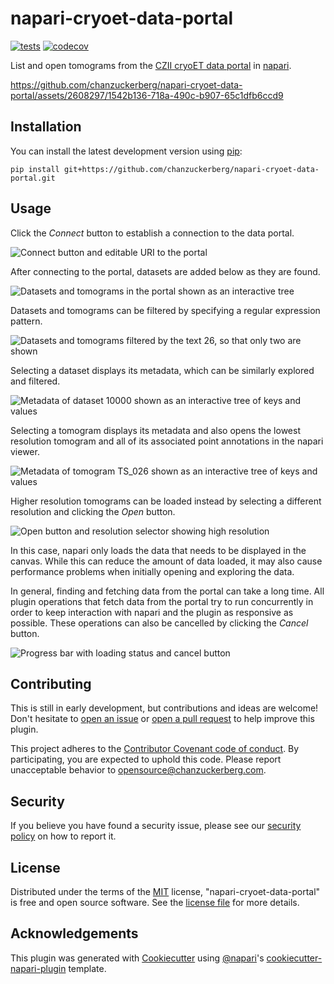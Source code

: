 # napari-cryoet-data-portal

[![tests](https://github.com/chanzuckerberg/napari-cryoet-data-portal/workflows/tests/badge.svg)](https://github.com/chanzuckerberg/napari-cryoet-data-portal/actions)
[![codecov](https://codecov.io/gh/chanzuckerberg/napari-cryoet-data-portal/branch/main/graph/badge.svg)](https://codecov.io/gh/chanzuckerberg/napari-cryoet-data-portal)

List and open tomograms from the [CZII cryoET data portal] in [napari].

https://github.com/chanzuckerberg/napari-cryoet-data-portal/assets/2608297/1542b136-718a-490c-b907-65c1dfb6ccd9

## Installation

You can install the latest development version using [pip]:

    pip install git+https://github.com/chanzuckerberg/napari-cryoet-data-portal.git

## Usage

Click the *Connect* button to establish a connection to the data portal.

![Connect button and editable URI to the portal](https://github.com/chanzuckerberg/napari-cryoet-data-portal/assets/2608297/bad1dbb7-2752-4b1a-b9d2-d0d685e4536c)

After connecting to the portal, datasets are added below as they are found.

![Datasets and tomograms in the portal shown as an interactive tree](https://github.com/chanzuckerberg/napari-cryoet-data-portal/assets/2608297/47ececbd-40e6-4374-9c64-18a07ce36bf2)

Datasets and tomograms can be filtered by specifying a regular expression pattern.

![Datasets and tomograms filtered by the text 26, so that only two are shown](https://github.com/chanzuckerberg/napari-cryoet-data-portal/assets/2608297/437cb5e3-ac53-4fc0-83a9-53cd4c9f67c1)

Selecting a dataset displays its metadata, which can be similarly explored and filtered.

![Metadata of dataset 10000 shown as an interactive tree of keys and values](https://github.com/chanzuckerberg/napari-cryoet-data-portal/assets/2608297/f9793891-84e9-4a82-af2f-51b68bcf4287)

Selecting a tomogram displays its metadata and also opens the lowest resolution tomogram and all of its associated point annotations in the napari viewer.

![Metadata of tomogram TS_026 shown as an interactive tree of keys and values](https://github.com/chanzuckerberg/napari-cryoet-data-portal/assets/2608297/1dabcaa0-c232-4b1d-adc7-b431b4a80418)

Higher resolution tomograms can be loaded instead by selecting a different resolution and clicking the *Open* button.

![Open button and resolution selector showing high resolution](https://github.com/chanzuckerberg/napari-cryoet-data-portal/assets/2608297/9132c68a-dd8e-420b-b31e-746baa9fc2bd)

In this case, napari only loads the data that needs to be displayed in the canvas.
While this can reduce the amount of data loaded, it may also cause performance problems when initially opening and exploring the data.

In general, finding and fetching data from the portal can take a long time.
All plugin operations that fetch data from the portal try to run concurrently in order to keep interaction with napari and the plugin as responsive as possible.
These operations can also be cancelled by clicking the *Cancel* button.

![Progress bar with loading status and cancel button](https://github.com/chanzuckerberg/napari-cryoet-data-portal/assets/2608297/b0ba4a69-5f24-4aaf-99d5-37541cfff17f)

## Contributing

This is still in early development, but contributions and ideas are welcome!
Don't hesitate to [open an issue] or [open a pull request] to help improve this plugin.

This project adheres to the [Contributor Covenant code of conduct].
By participating, you are expected to uphold this code.
Please report unacceptable behavior to opensource@chanzuckerberg.com.

## Security

If you believe you have found a security issue, please see our [security policy] on how to report it.

## License

Distributed under the terms of the [MIT] license, "napari-cryoet-data-portal" is free and open source software. See the [license file] for more details.

## Acknowledgements

This plugin was generated with [Cookiecutter] using [@napari]'s [cookiecutter-napari-plugin] template.


[napari]: https://github.com/napari/napari
[@napari]: https://github.com/napari
[CZII cryoET data portal]: https://chanzuckerberg.github.io/cryoet-data-portal
[pip]: https://pypi.org/project/pip/
[Cookiecutter]: https://github.com/audreyr/cookiecutter
[cookiecutter-napari-plugin]: https://github.com/napari/cookiecutter-napari-plugin
[MIT]: http://opensource.org/licenses/MIT
[security policy]: /SECURITY.md
[license file]: /LICENSE
[Contributor Covenant code of conduct]: https://github.com/chanzuckerberg/.github/tree/master/CODE_OF_CONDUCT.md
[open an issue]: https://github.com/chanzuckerberg/napari-cryoet-data-portal/issues
[open a pull request]: https://github.com/chanzuckerberg/napari-cryoet-data-portal/pulls

